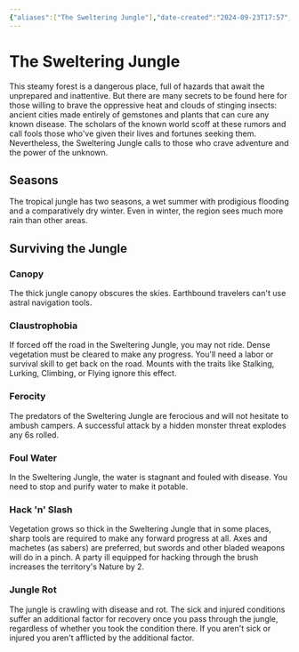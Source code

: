 ```yaml
---
{"aliases":["The Sweltering Jungle"],"date-created":"2024-09-23T17:57","date-modified":"2024-09-23T18:04","dg-publish":true,"tags":["moonrise","moonrise/place"],"title":"The Sweltering Jungle","permalink":"/workshop/moonrise/the-sweltering-jungle/","dgPassFrontmatter":true,"updated":"2024-09-23T18:04"}
---
```



# The Sweltering Jungle

This steamy forest is a dangerous place, full of hazards that await the unprepared and inattentive. But there are many secrets to be found here for those willing to brave the oppressive heat and clouds of stinging insects: ancient cities made entirely of gemstones and plants that can cure any known disease. The scholars of the known world scoff at these rumors and call fools those who've given their lives and fortunes seeking them. Nevertheless, the Sweltering Jungle calls to those who crave adventure and the power of the unknown.

## Seasons

The tropical jungle has two seasons, a wet summer with prodigious flooding and a comparatively dry winter. Even in winter, the region sees much more rain than other areas.

## Surviving the Jungle

### Canopy

The thick jungle canopy obscures the skies. Earthbound travelers can't use astral navigation tools.

### Claustrophobia

If forced off the road in the Sweltering Jungle, you may not ride. Dense vegetation must be cleared to make any progress. You'll need a labor or survival skill to get back on the road. Mounts with the traits like Stalking, Lurking, Climbing, or Flying ignore this effect.

### Ferocity

The predators of the Sweltering Jungle are ferocious and will not hesitate to ambush campers. A successful attack by a hidden monster threat explodes any 6s rolled.

### Foul Water

In the Sweltering Jungle, the water is stagnant and fouled with disease. You need to stop and purify water to make it potable.

### Hack 'n' Slash

Vegetation grows so thick in the Sweltering Jungle that in some places, sharp tools are required to make any forward progress at all. Axes and machetes (as sabers) are preferred, but swords and other bladed weapons will do in a pinch. A party ill equipped for hacking through the brush increases the territory's Nature by 2.

### Jungle Rot

The jungle is crawling with disease and rot. The sick and injured conditions suffer an additional factor for recovery once you pass through the jungle, regardless of whether you took the condition there. If you aren't sick or injured you aren't afflicted by the additional factor.

